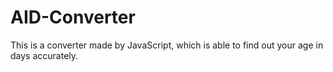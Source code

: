 # AID-Converter
This is a converter made by JavaScript, which is able to find out your age in days accurately.
